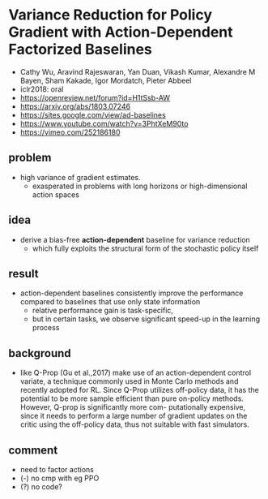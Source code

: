 # Variance Reduction for Policy Gradient with Action-Dependent Factorized Baselines
* Cathy Wu, Aravind Rajeswaran, Yan Duan, Vikash Kumar, Alexandre M Bayen, Sham Kakade, Igor Mordatch, Pieter Abbeel
* iclr2018: oral
* https://openreview.net/forum?id=H1tSsb-AW
* https://arxiv.org/abs/1803.07246
* https://sites.google.com/view/ad-baselines
* https://www.youtube.com/watch?v=3PhtXeM90to
* https://vimeo.com/252186180

## problem
* high variance of gradient estimates.
  * exasperated in problems with long horizons or high-dimensional action spaces
  
## idea
* derive a bias-free **action-dependent** baseline for variance reduction 
  * which fully exploits the structural form of the stochastic policy itself

## result
* action-dependent baselines consistently improve the performance compared to baselines that use only state information 
  * relative performance gain is task-specific, 
  * but in certain tasks, we observe significant speed-up in the learning process
  
## background
* like Q-Prop (Gu et al.,2017) make use of an action-dependent control variate, a technique commonly used in Monte Carlo
methods and recently adopted for RL. Since Q-Prop utilizes off-policy data, it has the potential to
be more sample efficient than pure on-policy methods. However, Q-prop is significantly more com-
putationally expensive, since it needs to perform a large number of gradient updates on the critic
using the off-policy data, thus not suitable with fast simulators. 

## comment
* need to factor actions
* (-) no cmp with eg PPO
* (?) no code?

